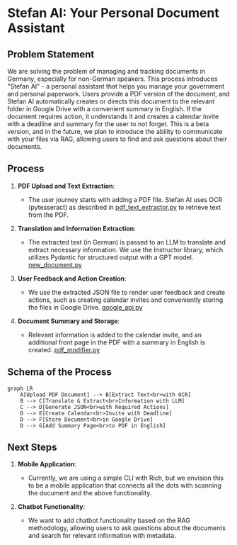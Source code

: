 # Stefan AI: Your Personal Document Assistant

## Problem Statement

We are solving the problem of managing and tracking documents in Germany, especially for non-German speakers. This process introduces "Stefan AI" - a personal assistant that helps you manage your government and personal paperwork. Users provide a PDF version of the document, and Stefan AI automatically creates or directs this document to the relevant folder in Google Drive with a convenient summary in English. If the document requires action, it understands it and creates a calendar invite with a deadline and summary for the user to not forget. This is a beta version, and in the future, we plan to introduce the ability to communicate with your files via RAG, allowing users to find and ask questions about their documents.

## Process

1. **PDF Upload and Text Extraction**: 
   - The user journey starts with adding a PDF file. Stefan AI uses OCR (pytesseract) as described in [pdf_text_extractor.py](pdf_text_extractor.py) to retrieve text from the PDF.

2. **Translation and Information Extraction**:
   - The extracted text (in German) is passed to an LLM to translate and extract necessary information. We use the Instructor library, which utilizes Pydantic for structured output with a GPT model. [new_document.py](new_document.py)

3. **User Feedback and Action Creation**:
   - We use the extracted JSON file to render user feedback and create actions, such as creating calendar invites and conveniently storing the files in Google Drive. [google_api.py](google_api.py)

4. **Document Summary and Storage**:
   - Relevant information is added to the calendar invite, and an additional front page in the PDF with a summary in English is created. [pdf_modifier.py](pdf_modifier.py)

## Schema of the Process

```mermaid
graph LR
    A[Upload PDF Document] --> B[Extract Text<br>with OCR]
    B --> C[Translate & Extract<br>Information with LLM]
    C --> D[Generate JSON<br>with Required Actions]
    D --> E[Create Calendar<br>Invite with Deadline]
    D --> F[Store Document<br>in Google Drive]
    D --> G[Add Summary Page<br>to PDF in English]
```

## Next Steps

1. **Mobile Application**: 
   - Currently, we are using a simple CLI with Rich, but we envision this to be a mobile application that connects all the dots with scanning the document and the above functionality.

2. **Chatbot Functionality**:
   - We want to add chatbot functionality based on the RAG methodology, allowing users to ask questions about the documents and search for relevant information with metadata.

